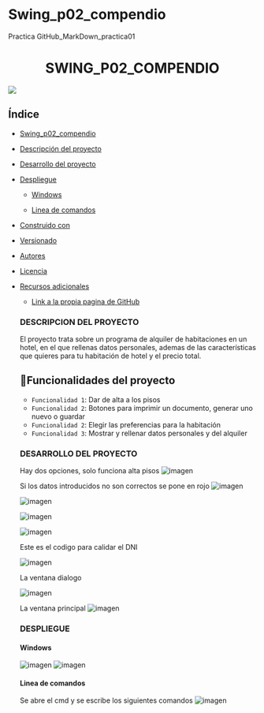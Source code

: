 # Swing_p02_compendio
Practica GitHub_MarkDown_practica01

<h1 align="center"> SWING_P02_COMPENDIO </h1>
<p align="left">
   <img src="https://img.shields.io/badge/STATUS-EN%20DESAROLLO-green">
</p>

## Índice

* [Swing_p02_compendio](Swing_p02_compendio)

* [Descripción del proyecto](#descripción-del-proyecto)

* [Desarrollo del proyecto](#Desarrollo-del-proyecto)

* [Despliegue](#Despliegue)
  
   * [Windows](#Windows)
     
   * [Linea de comandos](#Linea-de-comandos)

* [Construido con](#construido-con)

* [Versionado](#versionado)

* [Autores](#autores)

* [Licencia](#licencia)

* [Recursos adicionales](#Recursos-adicionales)
     * [Link a la propia pagina de GitHub](#Link-a-la-propia-pagina-de-GitHub)

   ### DESCRIPCION DEL PROYECTO
   El proyecto trata sobre un programa de alquiler de habitaciones en un hotel, en el que rellenas datos personales, ademas de las características que quieres para tu habitación de hotel y el precio total.
   ## :hammer:Funcionalidades del proyecto

   - `Funcionalidad 1`: Dar de alta a los pisos
   - `Funcionalidad 2`: Botones para imprimir un documento, generar uno nuevo o guardar
   - `Funcionalidad 2`: Elegir las preferencias para la habitación
   - `Funcionalidad 3`: Mostrar y rellenar datos personales y del alquiler

   ### DESARROLLO DEL PROYECTO
  Hay dos opciones, solo funciona alta pisos
  ![imagen](https://github.com/Martafc76/Swing_p02_compendio/assets/116271079/ad8a0a1e-9555-4188-8ffa-9e5fdff466f5)

   Si los datos introducidos no son correctos se pone en rojo
  ![imagen](https://github.com/Martafc76/Swing_p02_compendio/assets/116271079/b071476c-6aea-44fc-8537-8005e616e190)

  ![imagen](https://github.com/Martafc76/Swing_p02_compendio/assets/116271079/c3c94166-bfb8-4653-a836-77d5385cbd65)

  ![imagen](https://github.com/Martafc76/Swing_p02_compendio/assets/116271079/e8271865-b653-45aa-acc5-49e7e3c6171b)

  ![imagen](https://github.com/Martafc76/Swing_p02_compendio/assets/116271079/3557e743-d4ac-4a69-9655-4f56d6e9a9d8)

   Este es el codigo para calidar el DNI

  ![imagen](https://github.com/Martafc76/Swing_p02_compendio/assets/116271079/888fd9bf-558a-44d4-95f1-b9699d64144f)

  La ventana dialogo

  ![imagen](https://github.com/Martafc76/Swing_p02_compendio/assets/116271079/032205b8-dfc1-4ba8-ab79-bc2ce0d1909c)

  La ventana principal
  ![imagen](https://github.com/Martafc76/Swing_p02_compendio/assets/116271079/363ab91c-5a2b-48c7-8050-8ab00262c72b)



  ### DESPLIEGUE
     #### Windows
     ![imagen](https://github.com/Martafc76/Swing_p02_compendio/assets/116271079/1c0fca83-9187-432d-bd00-d013ba085703)
     ![imagen](https://github.com/Martafc76/Swing_p02_compendio/assets/116271079/78741607-4d2c-42f1-9705-867709557d18)

     #### Linea de comandos
     Se abre el cmd y se escribe los siguientes comandos
     ![imagen](https://github.com/Martafc76/Swing_p02_compendio/assets/116271079/4cb2ba71-5c82-4339-8aa1-00a21a3c2696)
     

  
   

   
   

   
